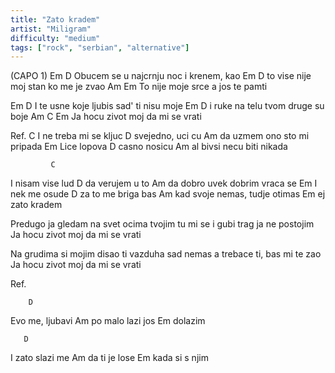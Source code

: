 ```yaml
---
title: "Zato kradem"
artist: "Miligram"
difficulty: "medium"
tags: ["rock", "serbian", "alternative"]
---
```


(CAPO 1)
Em                   D
Obucem se u najcrnju noc i krenem, kao
Em               D
to vise nije moj stan ko me je zvao
Am                         Em
To nije moje srce a jos te pamti

Em                         D
I te usne koje ljubis sad' ti nisu moje
Em             D
i ruke na telu tvom druge su boje
Am            C            Em
Ja hocu zivot moj da mi se vrati


Ref.
                 C
I ne treba mi se kljuc
              D
svejedno, uci cu
             Am
da uzmem ono sto mi pripada
         Em
Lice lopova
          D
casno nosicu
               Am
al bivsi necu biti nikada


             C
I nisam vise lud
             D
da verujem u to
              Am
da dobro uvek dobrim vraca se
             Em
I nek me osude
               D
za to me briga bas
                  Am
kad svoje nemas, tudje otimas
         Em
ej zato kradem


Predugo ja gledam na svet ocima tvojim
tu mi se i gubi trag ja ne postojim
Ja hocu zivot moj da mi se vrati

Na grudima si mojim disao ti
vazduha sad nemas a trebace ti, bas mi te zao
Ja hocu zivot moj da mi se vrati

Ref.


        D
Evo me, ljubavi
        Am
po malo lazi jos
    Em
dolazim

       D
I zato slazi me
         Am
da ti je lose
        Em
kada si s njim

